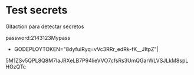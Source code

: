 # Test secrets

Gitaction para detectar secretos


password:2143123Mypass

- GODEPLOYTOKEN="8dyfuiRyq=vVc3RRr_edRk-fK__JItpZ"|

5M1ZSv5QPL8Q8M7laJRXeLB7P94lieVVO7cfsRs3UmQGarWLVSJLkM8spLHOzQTc
